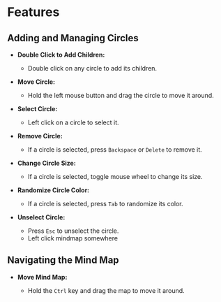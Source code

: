 # Features

## Adding and Managing Circles

- **Double Click to Add Children:**

  - Double click on any circle to add its children.

- **Move Circle:**

  - Hold the left mouse button and drag the circle to move it around.

- **Select Circle:**

  - Left click on a circle to select it.

- **Remove Circle:**

  - If a circle is selected, press `Backspace` or `Delete` to remove it.

- **Change Circle Size:**

  - If a circle is selected, toggle mouse wheel to change its size.

- **Randomize Circle Color:**

  - If a circle is selected, press `Tab` to randomize its color.

- **Unselect Circle:**
  - Press `Esc` to unselect the circle.
  - Left click mindmap somewhere

## Navigating the Mind Map

- **Move Mind Map:**

  - Hold the `Ctrl` key and drag the map to move it around.
